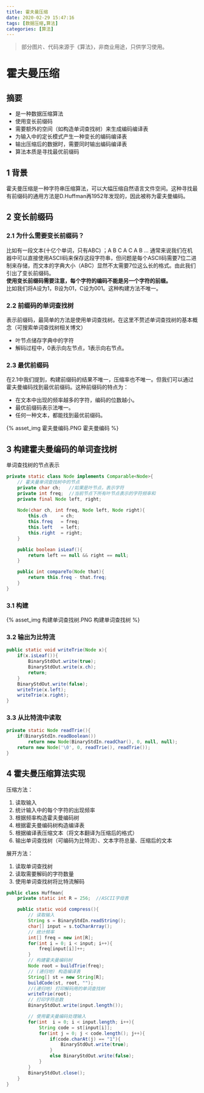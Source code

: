 ```yaml
---
title: 霍夫曼压缩
date: 2020-02-29 15:47:16
tags: [数据压缩,算法]
categories: [算法]
---
```



> 部分图片、代码来源于《算法》，非商业用途，只供学习使用。

# 霍夫曼压缩

## 摘要

* 是一种数据压缩算法
* 使用变长前缀码
* 需要额外的空间（如构造单词查找树）来生成编码编译表
* 为输入中的定长模式产生一种变长的编码编译表
* 输出压缩后的数据时，需要同时输出编码编译表
* 算法本质是寻找最优前缀码

## 1 背景

霍夫曼压缩是一种字符串压缩算法，可以大幅压缩自然语言文件空间。这种寻找最有前缀码的通用方法是D.Huffman再1952年发现的，因此被称为霍夫曼编码。

## 2 变长前缀码

### 2.1 为什么需要变长前缀码？

比如有一段文本(十亿个单词，只有ABC) ；A B C A C A B ... 
通常来说我们在机器中可以直接使用ASCII码来保存这段字符串，但问题是每个ASCII码需要7位二进制来存储，而文本的字典大小（ABC）显然不太需要7位这么长的格式。由此我们引出了变长前缀码。  
**使用变长前缀码需要注意，每个字符的编码不能是另一个字符的前缀。**  
比如我们将A设为1，B设为01，C设为001。这种构建方法不唯一。

### 2.2 前缀码的单词查找树

表示前缀码，最简单的方法是使用单词查找树。在这里不赘述单词查找树的基本概念（可搜索单词查找树相关博文）  
* 叶节点储存字典中的字符
* 解码过程中，0表示向左节点，1表示向右节点。

### 2.3 最优前缀码

在2.1中我们提到，构建前缀码的结果不唯一，压缩率也不唯一。但我们可以通过霍夫曼编码找到最优前缀码。这种前缀码的特点为：
* 在文本中出现的频率越多的字符，编码的位数越小。
* 最优前缀码表示法唯一。
* 任何一种文本，都能找到最优前缀码。

{% asset_img 霍夫曼编码.PNG 霍夫曼编码 %}

## 3 构建霍夫曼编码的单词查找树

单词查找树的节点表示

```java
private static class Node implements Comparable<Node>{
    // 霍夫曼单词查找树中的节点
    private char ch;   //如果是叶节点，表示字符
    private int freq;  //当前节点下所有叶节点表示的字符频率和
    private final Node left, right;
    
    Node(char ch, int freq, Node left, Node right){
        this.ch     = ch;
        this.freq   = freq;
        this.left   = left;
        this.right  = right;
    }

    public boolean isLeaf(){
        return left == null && right == null;
    }

    public int compareTo(Node that){
        return this.freq - that.freq;
    }
}
```

### 3.1 构建

{% asset_img 构建单词查找树.PNG 构建单词查找树 %}

### 3.2 输出为比特流

```java
public static void writeTrie(Node x){
    if(x.isLeaf()){
        BinaryStdOut.write(true);
        BinaryStdOut.write(x.ch);
        return;
    }
    BinaryStdOut.write(false);
    writeTrie(x.left);
    writeTrie(x.right);
}
```

### 3.3 从比特流中读取

```java
private static Node readTrie(){
    if(BinaryStdIn.readBoolean())
        return new Node(BinaryStdIn.readChar(), 0, null, null);
    return new Node('\0', 0, readTrie(), readTrie());
}
```

## 4 霍夫曼压缩算法实现

压缩方法：
1. 读取输入
2. 统计输入中的每个字符的出现频率
3. 根据频率构造霍夫曼编码树
4. 根据霍夫曼编码树构造编译表
5. 根据编译表压缩文本（将文本翻译为压缩后的格式）
6. 输出单词查找树（可编码为比特流）、文本字符总量、压缩后的文本

展开方法：
1. 读取单词查找树
2. 读取需要解码的字符数量
3. 使用单词查找树将比特流解码

```java
public class Huffman{
    private static int R = 256;  //ASCII字母表

    public static void compress(){
        // 读取输入
        String s = BinaryStdIn.readString();
        char[] input = s.toCharArray();
        // 统计频率
        int[] freq = new int[R];
        for(int i = 0; i < input; i++){
            freq[input[i]]++;
        }
        // 构建霍夫曼编码树
        Node root = buildTrie(freq);
        // (递归地) 构造编译表
        String[] st = new String[R];
        buildCode(st, root, "");
        //(递归地) 打印解码用的单词查找树
        writeTrie(root);
        // 打印字符总数
        BinaryStdOut.write(input.length());

        // 使用霍夫曼编码处理输入
        for(int  i = 0; i < input.length; i++){
            String code = st[input[i]];
            for(int j = 0; j < code.length(); j++){
                if(code.charAt(j) == "1"){
                    BinaryStdOut.write(true);
                }
                else BinaryStdOut.write(false);
            }
        }
        BinaryStdOut.close();
    }
}
```